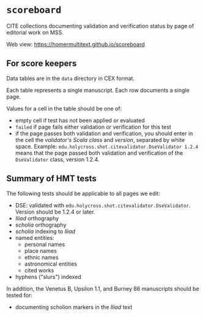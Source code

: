 # `scoreboard`

CITE collections documenting validation  and verification status by page of editorial work on MSS.

Web view: <https://homermultitext.github.io/scoreboard>


## For score keepers

Data tables are in the `data` directory in CEX format.

Each table represents a single manuscript. Each row documents a single page.

Values for a cell in the table should be one of:

- empty cell if test has not been applied or evaluated
- `failed` if page fails either validation or verification for this test
- if the page passes both validation and verification, you should enter in the cell the *validator's Scala class* and *version*, separated by white space.  Example: `edu.holycross.shot.citevalidator.DseValidator 1.2.4` means that the page passed both validation and verification of the `DseValidator` class, version 1.2.4.



## Summary of HMT tests


The following tests should be applicable to all pages we edit:

- DSE:  validated with `edu.holycross.shot.citevalidator.DseValidator`. Version should be 1.2.4 or later.
- *Iliad* orthography
- *scholia* orthography
- *scholia* indexing to *Iliad*
- named entities:
    - personal names
    - place names
    - ethnic names
    - astronomical entities
    - cited works
- hyphens ("slurs") indexed



In addition, the Venetus B, Upsilon 1.1, and Burney 86 manuscripts should be tested for:


- documenting scholion markers in the *Iliad* text
